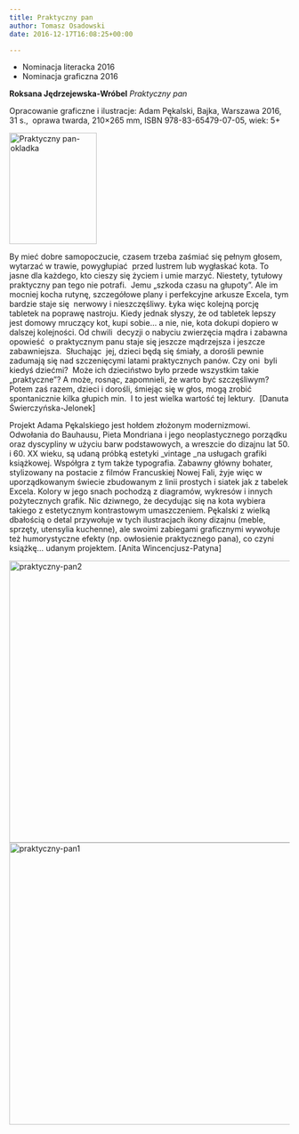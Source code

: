 ```yaml
---
title: Praktyczny pan
author: Tomasz Osadowski
date: 2016-12-17T16:08:25+00:00

---
```

  * Nominacja literacka 2016
  * Nominacja graficzna 2016

**Roksana Jędrzejewska-Wróbel** _Praktyczny pan_

Opracowanie graficzne i ilustracje: Adam Pękalski, Bajka, Warszawa 2016, 31 s.,  oprawa twarda, 210&#215;265 mm, ISBN 978-83-65479-07-05, wiek: 5+

 

<img class="size-medium wp-image-3821" src="http://www.ibby.pl/wp-content/uploads/2016/12/Praktyczny-pan-300dpi-1-157x200.jpg" alt="Praktyczny pan-okladka" width="157" height="200" srcset="http://www.ibby.pl/wp-content/uploads/2016/12/Praktyczny-pan-300dpi-1-157x200.jpg 157w, http://www.ibby.pl/wp-content/uploads/2016/12/Praktyczny-pan-300dpi-1-79x100.jpg 79w, http://www.ibby.pl/wp-content/uploads/2016/12/Praktyczny-pan-300dpi-1.jpg 236w" sizes="(max-width: 157px) 100vw, 157px" />

By mieć dobre samopoczucie, czasem trzeba zaśmiać się pełnym głosem, wytarzać w trawie, powygłupiać  przed lustrem lub wygłaskać kota. To jasne dla każdego, kto cieszy się życiem i umie marzyć. Niestety, tytułowy praktyczny pan tego nie potrafi.  Jemu „szkoda czasu na głupoty”. Ale im mocniej kocha rutynę, szczegółowe plany i perfekcyjne arkusze Excela, tym bardzie staje się  nerwowy i nieszczęśliwy. Łyka więc kolejną porcję tabletek na poprawę nastroju. Kiedy jednak słyszy, że od tabletek lepszy jest domowy mruczący kot, kupi sobie… a nie, nie, kota dokupi dopiero w dalszej kolejności. Od chwili  decyzji o nabyciu zwierzęcia mądra i zabawna  opowieść  o praktycznym panu staje się jeszcze mądrzejsza i jeszcze zabawniejsza.  Słuchając  jej, dzieci będą się śmiały, a dorośli pewnie zadumają się nad szczenięcymi latami praktycznych panów. Czy oni  byli kiedyś dziećmi?  Może ich dzieciństwo było przede wszystkim takie „praktyczne”? A może, rosnąc, zapomnieli, że warto być szczęśliwym? Potem zaś razem, dzieci i dorośli, śmiejąc się w głos, mogą zrobić spontanicznie kilka głupich min.  I to jest wielka wartość tej lektury.  [Danuta Świerczyńska-Jelonek]

Projekt Adama Pękalskiego jest hołdem złożonym modernizmowi. Odwołania do Bauhausu, Pieta Mondriana i jego neoplastycznego porządku oraz dyscypliny w użyciu barw podstawowych, a wreszcie do dizajnu lat 50. i 60. XX wieku, są udaną próbką estetyki _vintage _na usługach grafiki książkowej. Współgra z tym także typografia. Zabawny główny bohater, stylizowany na postacie z filmów Francuskiej Nowej Fali, żyje więc w uporządkowanym świecie zbudowanym z linii prostych i siatek jak z tabelek Excela. Kolory w jego snach pochodzą z diagramów, wykresów i innych pożytecznych grafik. Nic dziwnego, że decydując się na kota wybiera takiego z estetycznym kontrastowym umaszczeniem. Pękalski z wielką dbałością o detal przywołuje w tych ilustracjach ikony dizajnu (meble, sprzęty, utensylia kuchenne), ale swoimi zabiegami graficznymi wywołuje też humorystyczne efekty (np. owłosienie praktycznego pana), co czyni książkę… udanym projektem. [Anita Wincencjusz-Patyna]

 <img class="alignnone wp-image-3820 size-large" src="http://www.ibby.pl/wp-content/uploads/2016/12/Praktyczny-pan2-800x507.jpg" alt="praktyczny-pan2" width="800" height="507" srcset="http://www.ibby.pl/wp-content/uploads/2016/12/Praktyczny-pan2-800x507.jpg 800w, http://www.ibby.pl/wp-content/uploads/2016/12/Praktyczny-pan2-150x95.jpg 150w, http://www.ibby.pl/wp-content/uploads/2016/12/Praktyczny-pan2-300x190.jpg 300w, http://www.ibby.pl/wp-content/uploads/2016/12/Praktyczny-pan2-768x487.jpg 768w, http://www.ibby.pl/wp-content/uploads/2016/12/Praktyczny-pan2.jpg 969w" sizes="(max-width: 800px) 100vw, 800px" /><img class="alignnone wp-image-3819 size-large" src="http://www.ibby.pl/wp-content/uploads/2016/12/Praktyczny-pan1-800x507.jpg" alt="praktyczny-pan1" width="800" height="507" srcset="http://www.ibby.pl/wp-content/uploads/2016/12/Praktyczny-pan1-800x507.jpg 800w, http://www.ibby.pl/wp-content/uploads/2016/12/Praktyczny-pan1-150x95.jpg 150w, http://www.ibby.pl/wp-content/uploads/2016/12/Praktyczny-pan1-300x190.jpg 300w, http://www.ibby.pl/wp-content/uploads/2016/12/Praktyczny-pan1-768x487.jpg 768w, http://www.ibby.pl/wp-content/uploads/2016/12/Praktyczny-pan1.jpg 969w" sizes="(max-width: 800px) 100vw, 800px" />
